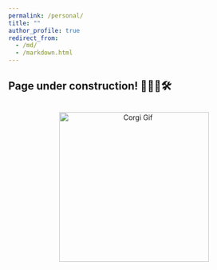 ```yaml
---
permalink: /personal/
title: ""
author_profile: true
redirect_from: 
  - /md/
  - /markdown.html
---
```


## Page under construction! 💯👷🏾🛠


<p style="text-align: center;">
  <img src="/images/cute_dog1.gif" alt="Corgi Gif" style="width: 300px; margin-top: 1em;">
</p>


<!-- Photos galore -->
<!-- Qatar pic -->

<!-- Photo blog / Favorite Poems / Pieces  -->
<!-- Dope family photo / Obliteride pic  -->